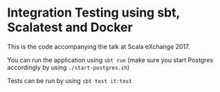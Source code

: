 # Integration Testing using sbt, Scalatest and Docker

This is the code accompanying the talk at Scala eXchange 2017.

You can run the application using `sbt run` (make sure you start Postgres accordingly by using `./start-postgres.sh`)

Tests can be run by using `sbt test it:test`
